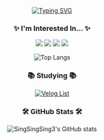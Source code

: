 


<div align="center">
  <!-- Typing SVG -->
  
[![Typing SVG](https://readme-typing-svg.herokuapp.com/?color=0BD2FA&lines=Welcome+to+my+GitHub;Thank+you+for+visiting&size=30)](https://git.io/typing-svg)

  <!-- 관심 분야 제목 -->
  <h3 align="center">✨ I'm Interested In... ✨</h3>

  <!-- 관심 분야 뱃지 -->
  <img src="https://img.shields.io/badge/Python-3776AB?style=for-the-badge&logo=python&logoColor=white"/>
  <img src="https://img.shields.io/badge/Computer%20Vision-5C3EE8?style=for-the-badge&logo=opencv&logoColor=white"/>
  <img src="https://img.shields.io/badge/Machine%20Learning-FF6F00?style=for-the-badge&logo=tensorflow&logoColor=white"/>
  <img src="https://img.shields.io/badge/Deep%20Learning-D00000?style=for-the-badge&logo=keras&logoColor=white"/>
  
  <!-- 사용 언어 통계 -->
  
  ![Top Langs](https://github-readme-stats.vercel.app/api/top-langs/?username=singsingsing3&layout=compact&theme=tokyonight)
</div>

<div align="center">
  <!-- 공부 중인 내용 -->
  <h3 align="center">📚 Studying 📚</h3>
  <a href="https://velog.io/@teo08">
    <img src="https://velog-readme-stats.vercel.app/api/list?name=teo08" alt="Velog List" />
  </a>
  
  <!-- GitHub 통계 -->  
  <h3 align="center">🛠 GitHub Stats 🛠</h3>
  
  ![SingSingSing3's GitHub stats](https://github-readme-stats.vercel.app/api?username=singsingsing3&show_icons=true&theme=radical)
</div>
